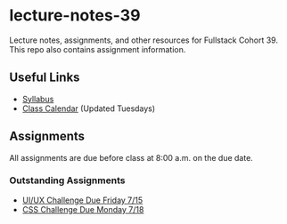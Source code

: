 # lecture-notes-39
Lecture notes, assignments, and other resources for Fullstack Cohort 39. This repo also contains assignment information.

## Useful Links
* [Syllabus](http://ddc-web-curriculum.cnm.edu/syllabus/)
* [Class Calendar](https://calendar.google.com/calendar?cid=Ym9vdGNhbXBjb2RlcnNAZ21haWwuY29t) (Updated Tuesdays)

## Assignments
All assignments are due before class at 8:00 a.m. on the due date.

### Outstanding Assignments
* [UI/UX Challenge Due Friday 7/15](https://classroom.github.com/a/TvW-9naR)
* [CSS Challenge Due Monday 7/18](https://classroom.github.com/a/Q_ZGzbn2)

[//]: # (### Complete)
